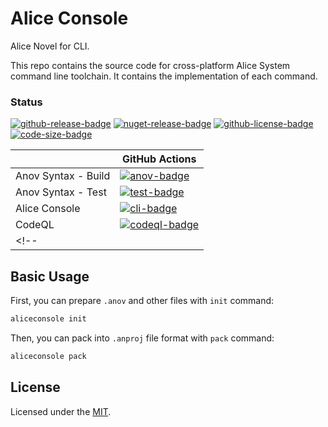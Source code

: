 # Alice Console

Alice Novel for CLI.

This repo contains the source code for cross-platform Alice System command line toolchain. It contains the implementation of each command.

### Status

<!-- badges -->
[![github-release-badge]][github-release]
[![nuget-release-badge]][nuget-release]
[![github-license-badge]][github-license]
[![code-size-badge]](./)
<!-- badges -->

[github-release]: https://github.com/AliceNovel/AliceConsole/releases/latest
[nuget-release]: https://www.nuget.org/packages/AliceProject.AnovSyntax
[github-license]: https://github.com/AliceNovel/AliceConsole/blob/main/LICENSE

[github-release-badge]: https://img.shields.io/github/release/AliceNovel/AliceConsole.svg?logo=github&style=flat "Latest Release"
[nuget-release-badge]: https://badgen.net/nuget/v/AliceProject.AnovSyntax "NuGet"
[github-license-badge]: https://img.shields.io/github/license/AliceNovel/AliceConsole.svg?style=flat "License"
[code-size-badge]: https://img.shields.io/github/languages/code-size/AliceNovel/AliceConsole

<!-- history badges -->
|                     | GitHub Actions            |
| ------------------- | ------------------------- |
| Anov Syntax - Build | [![anov-badge]][anov]     |
| Anov Syntax - Test  | [![test-badge]][test]     |
| Alice Console       | [![cli-badge]][cli]       |
| CodeQL              | [![codeql-badge]][codeql] |
<!-- |                     | [![history-badge]][anov]  | -->
<!-- history badges -->

[anov]: https://github.com/AliceNovel/AliceConsole/actions/workflows/build.yml
[test]: https://github.com/AliceNovel/AliceConsole/actions/workflows/test.yml
[cli]: https://github.com/AliceNovel/AliceConsole/actions/workflows/build-cli.yml
[codeql]: https://github.com/AliceNovel/AliceConsole/actions/workflows/codeql.yml

[anov-badge]: https://img.shields.io/github/actions/workflow/status/AliceNovel/AliceConsole/build.yml?label=github&logo=github&style=flat "GitHub Actions Status"
[test-badge]: https://img.shields.io/github/actions/workflow/status/AliceNovel/AliceConsole/test.yml?label=github&logo=github&style=flat "GitHub Actions Status"
[cli-badge]: https://img.shields.io/github/actions/workflow/status/AliceNovel/AliceConsole/build-cli.yml?label=github&logo=github&style=flat "GitHub Actions Status"
[codeql-badge]: https://img.shields.io/github/actions/workflow/status/AliceNovel/AliceConsole/codeql.yml?label=github&logo=github&style=flat "GitHub Actions Status"

[history-badge]: https://buildstats.info/github/chart/AliceNovel/AliceConsole?includeBuildsFromPullRequest=false "GitHub Actions History"

## Basic Usage

First, you can prepare `.anov` and other files with `init` command: 

```sh
aliceconsole init
```

Then, you can pack into `.anproj` file format with `pack` command:

```sh
aliceconsole pack
```

## License

Licensed under the [MIT](./LICENSE).
